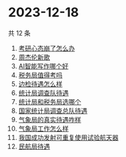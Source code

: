 # 2023-12-18

共 12 条

<!-- BEGIN -->
<!-- 最后更新时间 Mon Dec 18 2023 18:08:45 GMT+0800 (China Standard Time) -->

1. [考研心态崩了怎么办](https://www.zhihu.com/search?q=%E8%80%83%E7%A0%94%E5%BF%83%E6%80%81%E5%B4%A9%E4%BA%86%E6%80%8E%E4%B9%88%E5%8A%9E)
1. [周杰伦新歌](https://www.zhihu.com/search?q=%E5%91%A8%E6%9D%B0%E4%BC%A6%E6%96%B0%E6%AD%8C)
1. [AI智能写作哪个好](https://www.zhihu.com/search?q=AI%E6%99%BA%E8%83%BD%E5%86%99%E4%BD%9C%E5%93%AA%E4%B8%AA%E5%A5%BD)
1. [税务局值得考吗](https://www.zhihu.com/search?q=%E7%A8%8E%E5%8A%A1%E5%B1%80%E5%80%BC%E5%BE%97%E8%80%83%E5%90%97)
1. [边检待遇怎么样](https://www.zhihu.com/search?q=%E8%BE%B9%E6%A3%80%E5%BE%85%E9%81%87%E6%80%8E%E4%B9%88%E6%A0%B7)
1. [统计局调查队待遇](https://www.zhihu.com/search?q=%E7%BB%9F%E8%AE%A1%E5%B1%80%E8%B0%83%E6%9F%A5%E9%98%9F%E5%BE%85%E9%81%87)
1. [统计局和税务局选哪个](https://www.zhihu.com/search?q=%E7%BB%9F%E8%AE%A1%E5%B1%80%E5%92%8C%E7%A8%8E%E5%8A%A1%E5%B1%80%E9%80%89%E5%93%AA%E4%B8%AA)
1. [国家统计局调查总队待遇](https://www.zhihu.com/search?q=%E5%9B%BD%E5%AE%B6%E7%BB%9F%E8%AE%A1%E5%B1%80%E8%B0%83%E6%9F%A5%E6%80%BB%E9%98%9F%E5%BE%85%E9%81%87)
1. [气象局的真实待遇咋样](https://www.zhihu.com/search?q=%E6%B0%94%E8%B1%A1%E5%B1%80%E7%9A%84%E7%9C%9F%E5%AE%9E%E5%BE%85%E9%81%87%E5%92%8B%E6%A0%B7)
1. [气象局工作怎么样](https://www.zhihu.com/search?q=%E6%B0%94%E8%B1%A1%E5%B1%80%E5%B7%A5%E4%BD%9C%E6%80%8E%E4%B9%88%E6%A0%B7)
1. [我国成功发射可重复使用试验航天器](https://www.zhihu.com/search?q=%E6%88%91%E5%9B%BD%E6%88%90%E5%8A%9F%E5%8F%91%E5%B0%84%E5%8F%AF%E9%87%8D%E5%A4%8D%E4%BD%BF%E7%94%A8%E8%AF%95%E9%AA%8C%E8%88%AA%E5%A4%A9%E5%99%A8)
1. [民航局待遇](https://www.zhihu.com/search?q=%E6%B0%91%E8%88%AA%E5%B1%80%E5%BE%85%E9%81%87)

<!-- END -->
